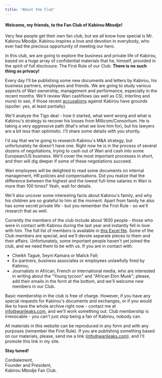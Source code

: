 ```yaml
---
title: "About the Club"
---
```


#### Welcome, my friends, to the Fan Club of Kabirou Mbodje!

Very few people get their own fan club, but we all know how special is Mr. Kabirou Mbodje. Kabirou inspires a love and devotion in everybody, who ever had the precious opportunity of meeting our hero.

In this club, we are going to explore the business and private life of Kabirou, based on a huge array of confidential materials that he, himself, provided in the spirit of full disclosure. The First Rule of our Club: **There is no such thing as privacy!**

Every day I'll be publishing some new documents and letters by Kabirou, his business partners, employees and friends. We are going to study various aspects of Wari ownership, management and performance, especially in the recent months. We'll review Wari cashflows (as well as CSI, Interlinq and more) to see, if those recent [accusations](https://letemoin.net/2018/04/09/finance-digitale-bceao-couvre-t-kabirou-mbodj-de-wari/) against Kabirou have grounds (spoiler: yes, at least partially).

We'll analyze the Tigo deal - how it started, what went wrong and what is Kabirou's strategy to recover his losses from Millicom/Consortium. He is taking a very aggressive path (that's what we love him for), but his lawyers are a bit less than optimistic. I'll share some details with you shortly.

I'd say that we're going to research Kabirou's M&A strategy, but unfortunately he doesn't have one. Right now he is in the process of several dozens of negotiations, trying to cash out of Wari and cash into some European/US business. We'll cover the most important processes in short, and then will dig deeper if some of these negotiations succeed.

Wari employees will be delighted to read some documents on internal management, HR policies and compensations. Did you realize that the difference between the highest and the lowest full-time salaries in Wari is more than 100 times? Yeah, wait for details.

We'll also uncover some interesting facts about Kabirou's family, and why his children are so grateful to him at the moment. Apart from family he also has some secret private life - but you remember the First Rule - so we'll research that as well.

Currently the members of the club include about 1600 people - those who were in contact with Kabirou during the last year and instantly fell in love with him. The full list of members is available in [this Excel file](). Some of the Club members are special, and we'll devote separate pieces to them and their affairs.
Unfortunately, some important people haven't yet joined the club, and we need them to be with us. If you are in contact with:
- Cheikh Tagué, Seyni Kamara or Malick Fall;
- Ex-partners, business associates or employees unlawfully fired by Kabirou;
- Journalists in African, French or international media, who are interested in writing about the "Young tycoon" and "African Elon Musk";
please, add their emails in the form at the bottom, and we'll welcome new members in our Club.

Basic membership in the club is free of charge. However, if you have any special requests for Kabirou's documents and exchanges, or if you would like to have the whole archive right now - contact me at info@warileaks.com, and we'll work something out. Club membership is irrevocable - you can't just stop being a fan of Kabirou, nobody can.

All materials in this website can be reproduced in any form and with any purposes (remember the First Rule). If you are publishing something based on our materials, please, send me a link (info@warileaks.com), and I'll promote this link in my site.

**Stay tuned!**

Cordialement, <br/>Founder and President,<br/>Kabirou Mbodje Fan Club.
